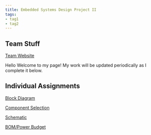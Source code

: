 ```yaml
---
title: Embedded Systems Design Project II
tags:
- tag1
- tag2
---
```


Team Stuff
---
[Team Website](https://recpal.github.io/Group304EGR314.github.io/)

Hello Welcome to my page! My work will be updated periodically as I complete it below.

Individual Assignments
---
[Block Diagram](Block-Diagram.md)

[Component Selection](Component-Selection.md)

[Schematic](Schematic.md)

[BOM/Power Budget](BOM-&-Power-Budget.md)